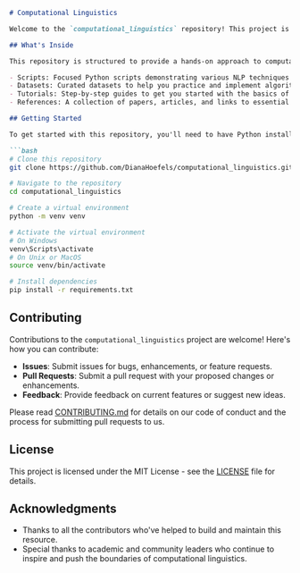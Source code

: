 
```markdown
# Computational Linguistics

Welcome to the `computational_linguistics` repository! This project is dedicated to the fascinating world of computational linguistics and features a range of Python scripts and resources that dive deep into natural language processing (NLP), text analysis, and linguistic data manipulation.

## What's Inside

This repository is structured to provide a hands-on approach to computational linguistics:

- Scripts: Focused Python scripts demonstrating various NLP techniques such as tokenization, parsing, semantic analysis, and more.
- Datasets: Curated datasets to help you practice and implement algorithms that process and analyze linguistic data.
- Tutorials: Step-by-step guides to get you started with the basics of computational linguistics and advance your skills.
- References: A collection of papers, articles, and links to essential resources in the field of computational linguistics.

## Getting Started

To get started with this repository, you'll need to have Python installed on your machine. It's recommended to use a virtual environment to manage dependencies:

```bash
# Clone this repository
git clone https://github.com/DianaHoefels/computational_linguistics.git

# Navigate to the repository
cd computational_linguistics

# Create a virtual environment
python -m venv venv

# Activate the virtual environment
# On Windows
venv\Scripts\activate
# On Unix or MacOS
source venv/bin/activate

# Install dependencies
pip install -r requirements.txt
```

## Contributing

Contributions to the `computational_linguistics` project are welcome! Here's how you can contribute:

- **Issues**: Submit issues for bugs, enhancements, or feature requests.
- **Pull Requests**: Submit a pull request with your proposed changes or enhancements.
- **Feedback**: Provide feedback on current features or suggest new ideas.

Please read [CONTRIBUTING.md](CONTRIBUTING.md) for details on our code of conduct and the process for submitting pull requests to us.

## License

This project is licensed under the MIT License - see the [LICENSE](LICENSE) file for details.

## Acknowledgments

- Thanks to all the contributors who've helped to build and maintain this resource.
- Special thanks to academic and community leaders who continue to inspire and push the boundaries of computational linguistics.

```
